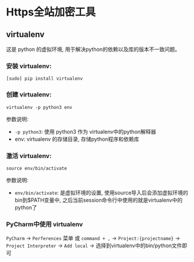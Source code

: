 # Https全站加密工具

## virtualenv

这是 python 的虚拟环境, 用于解决python的依赖以及库的版本不一致问题。

### 安装 virtualenv:

```
[sudo] pip install virtualenv
```

### 创建 virtualenv:

```
virtualenv -p python3 env
```

参数说明:

* `-p python3`: 使用 python3 作为 virtualenv中的python解释器
* env: virtualenv 的存储目录, 存储python程序和依赖库

### 激活 virtualenv:

```
source env/bin/activate
```

参数说明:

* `env/bin/activate`: 是虚拟环境的设置, 使用source导入后会添加虚拟环境的bin到$PATH变量中, 之后当前session命令行中使用的就是virtualenv中的python了

### PyCharm中使用 virtualenv
`PyCharm` -> `Perferences` 菜单 或 `command + ,` -> `Project:{projectname}` -> `Project Interpreter` -> `Add local` -> 选择到virtualenv中的bin/python文件即可
